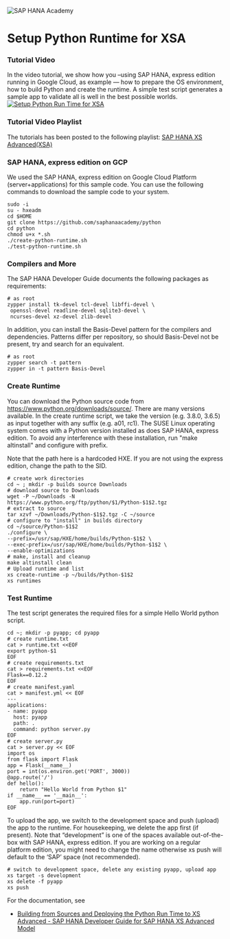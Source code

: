 ![SAP HANA Academy](https://yt3.ggpht.com/-BHsLGUIJDb0/AAAAAAAAAAI/AAAAAAAAAVo/6_d1oarRr8g/s100-mo-c-c0xffffffff-rj-k-no/photo.jpg)
# Setup Python Runtime for XSA #

### Tutorial Video ### 
In the video tutorial, we show how you –using SAP HANA, express edition running in Google Cloud, as example — how to prepare the OS environment, how to build Python and create the runtime. A simple test script generates a sample app to validate all is well in the best possible worlds.
[![Setup Python Run Time for XSA](https://img.youtube.com/vi/loi28PvDZVI/0.jpg)](https://www.youtube.com/watch?v=loi28PvDZVI " Setup Python Run Time for XSA")

### Tutorial Video Playlist ### 
The tutorials has been posted to the following playlist:
[SAP HANA XS Advanced(XSA)](https://www.youtube.com/playlist?list=PLkzo92owKnVwL3AWaWVbFVrfErKkMY02a)

### SAP HANA, express edition on GCP ###
We used the SAP HANA, express edition on Google Cloud Platform (server+applications) for this sample code. You can use the following commands to download the sample code to your system. 
```
sudo -i
su - hxeadm
cd $HOME
git clone https://github.com/saphanaacademy/python
cd python
chmod u+x *.sh
./create-python-runtime.sh
./test-python-runtime.sh
```
### Compilers and More ###
The SAP HANA Developer Guide documents the following packages as requirements:
```
# as root
zypper install tk-devel tcl-devel libffi-devel \
 openssl-devel readline-devel sqlite3-devel \
 ncurses-devel xz-devel zlib-devel
```
In addition, you can install the Basis-Devel pattern for the compilers and dependencies. Patterns differ per repository, so should Basis-Devel not be present, try and search for an equivalent. 
```
# as root
zypper search -t pattern 
zypper in -t pattern Basis-Devel
```
### Create Runtime ###
You can download the Python source code from https://www.python.org/downloads/source/. There are many versions available. In the create runtime script, we take the version (e.g. 3.8.0, 3.6.5) as input together with any suffix (e.g. a01, rc1). The SUSE Linux operating system comes with a Python version installed as does SAP HANA, express edition. To avoid any interference with these installation, run "make altinstall" and configure with prefix. 

Note that the path here is a hardcoded HXE. If you are not using the express edition, change the path to the SID. 
```
# create work directories
cd ~ ; mkdir -p builds source Downloads
# download source to Downloads
wget -P ~/Downloads -N https://www.python.org/ftp/python/$1/Python-$1$2.tgz
# extract to source
tar xzvf ~/Downloads/Python-$1$2.tgz -C ~/source
# configure to "install" in builds directory
cd ~/source/Python-$1$2
./configure \
--prefix=/usr/sap/HXE/home/builds/Python-$1$2 \
--exec-prefix=/usr/sap/HXE/home/builds/Python-$1$2 \
--enable-optimizations
# make, install and cleanup
make altinstall clean
# Upload runtime and list
xs create-runtime -p ~/builds/Python-$1$2
xs runtimes
```
### Test Runtime ###
The test script generates the required files for a simple Hello World python script. 
```
cd ~; mkdir -p pyapp; cd pyapp
# create runtime.txt
cat > runtime.txt <<EOF
export python-$1
EOF
# create requirements.txt
cat > requirements.txt <<EOF
Flask==0.12.2
EOF
# create manifest.yaml
cat > manifest.yml << EOF
---
applications:
- name: pyapp
  host: pyapp
  path: .
  command: python server.py
EOF
# create server.py
cat > server.py << EOF
import os
from flask import Flask
app = Flask(__name__)
port = int(os.environ.get('PORT', 3000))
@app.route('/')
def hello():
    return "Hello World from Python $1"
if __name__ == '__main__':
    app.run(port=port)
EOF
```
To upload the app, we switch to the development space and push (upload) the app to the runtime. For housekeeping, we delete the app first (if present). Note that “development” is one of the spaces available out-of-the-box with SAP HANA, express edition. If you are working on a regular platform edition, you might need to change the name otherwise xs push will default to the ‘SAP’ space (not recommended).
```
# switch to development space, delete any existing pyapp, upload app
xs target -s development
xs delete -f pyapp
xs push
```

For the documentation, see
* [Building from Sources and Deploying the Python Run Time to XS Advanced - SAP HANA Developer Guide for SAP HANA XS Advanced Model](https://help.sap.com/viewer/4505d0bdaf4948449b7f7379d24d0f0d/2.0.03/en-US/681f48593a1a46e595f8bfde1cfe0048.html)
